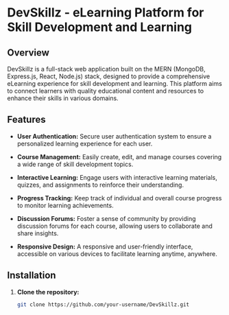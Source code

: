 # DevSkillz - eLearning Platform for Skill Development and Learning

## Overview

DevSkillz is a full-stack web application built on the MERN (MongoDB, Express.js, React, Node.js) stack, designed to provide a comprehensive eLearning experience for skill development and learning. This platform aims to connect learners with quality educational content and resources to enhance their skills in various domains.

## Features

- **User Authentication:** Secure user authentication system to ensure a personalized learning experience for each user.

- **Course Management:** Easily create, edit, and manage courses covering a wide range of skill development topics.

- **Interactive Learning:** Engage users with interactive learning materials, quizzes, and assignments to reinforce their understanding.

- **Progress Tracking:** Keep track of individual and overall course progress to monitor learning achievements.

- **Discussion Forums:** Foster a sense of community by providing discussion forums for each course, allowing users to collaborate and share insights.

- **Responsive Design:** A responsive and user-friendly interface, accessible on various devices to facilitate learning anytime, anywhere.

## Installation

1. **Clone the repository:**

   ```bash
   git clone https://github.com/your-username/DevSkillz.git
